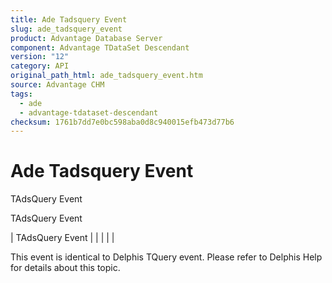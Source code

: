 ```yaml
---
title: Ade Tadsquery Event
slug: ade_tadsquery_event
product: Advantage Database Server
component: Advantage TDataSet Descendant
version: "12"
category: API
original_path_html: ade_tadsquery_event.htm
source: Advantage CHM
tags:
  - ade
  - advantage-tdataset-descendant
checksum: 1761b7dd7e0bc598aba0d8c940015efb473d77b6
---
```


# Ade Tadsquery Event

TAdsQuery Event

TAdsQuery Event

| TAdsQuery Event |  |  |  |  |

This event is identical to Delphis TQuery event. Please refer to Delphis Help for details about this topic.
